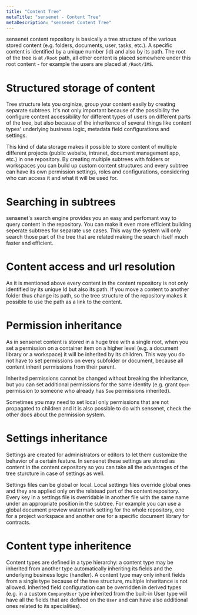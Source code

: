```yaml
---
title: "Content Tree"
metaTitle: "sensenet - Content Tree"
metaDescription: "sensenet Content Tree"
---
```


sensenet content repository is basically a tree structure of the various stored content (e.g. folders, documents, user, tasks, etc.). A specific content is identified by a unique number (id) and also by its path. The root of the tree is at `/Root` path, all other content is placed somewhere under this root content - for example the users are placed at `/Root/IMS`.

# Structured storage of content

Tree structure lets you orginize, group your content easily by creating separate subtrees. It's not only important because of the possibility the configure content accessibility for different types of users on different parts of the tree, but also because of the inheritence of several things like content types' underlying business logic, metadata field configurations and settings.

This kind of data storage makes it possible to store content of multiple different projects (public website, intranet, document management app, etc.) in one repository. By creating multiple subtrees with folders or workspaces you can build up custom content structures and every subtree can have its own permission settings, roles and configurations, considering who can access it and what it will be used for.

# Searching in subtrees

sensenet's search engine provides you an easy and perfomant way to query content in the repository. You can make it even more efficient building seperate subtrees for separate use cases. This way the system will only search those part of the tree that are related making the search itself much faster and efficient.

# Content access and url resolution

As it is mentioned above every content in the content repository is not only identified by its unique Id but also its path. If you move a content to another folder thus change its path, so the tree structure of the repository makes it possible to use the path as a link to the content.

# Permission inheritance

As in sensenet content is stored in a huge tree with a single root, when you set a permission on a container item on a higher level (e.g. a document library or a workspace) it will be inherited by its children. This way you do not have to set permissions on every subfolder or document, because all content inherit permissions from their parent.

Inherited permissions cannot be changed without breaking the inheritance, but you can set additional permissions for the same identity (e.g. grant `Open` permission to someone who already has `See` permissions inherited).

Sometimes you may need to set local only permissions that are not propagated to children and it is also possible to do with sensenet, check the other docs about the permission system.

# Settings inheritance

Settings are created for administrators or editors to let them customize the behavior of a certain feature. In sensenet these settings are stored as content in the content cepository so you can take all the advantages of the tree sturcture in case of settings as well.

Settings files can be global or local. Local settings files override global ones and they are applied only on the relatead part of the content repository. Every key in a settings file is overridable in another file with the same name under an appropriate position in the subtree. For example you can use a global document preview watermark setting for the whole repository, one for a project workspace and another one for a specific document library for contracts.

# Content type inheritence

Content types are defined in a type hierarchy: a content type may be inherited from another type automatically inheriting its fields and the underlying business logic (handler). A content type may only inherit fields from a single type because of the tree structure, multiple inheritance is not allowed. Inherited field configuration can be overridden in derived types (e.g. in a custom `CompanyUser` type inherited from the built-in User type will have all the fields that are defined on the `User` and can have also additional ones related to its specialities).
